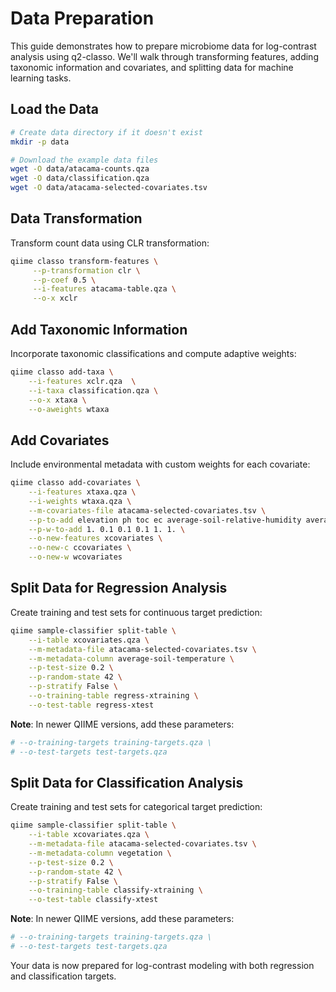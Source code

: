 # Data Preparation

This guide demonstrates how to prepare microbiome data for log-contrast analysis using q2-classo. We'll walk through transforming features, adding taxonomic information and covariates, and splitting data for machine learning tasks.

## Load the Data

```bash
# Create data directory if it doesn't exist
mkdir -p data

# Download the example data files
wget -O data/atacama-counts.qza
wget -O data/classification.qza
wget -O data/atacama-selected-covariates.tsv 
```

## Data Transformation

Transform count data using CLR transformation:

```bash
qiime classo transform-features \
     --p-transformation clr \
     --p-coef 0.5 \
     --i-features atacama-table.qza \
     --o-x xclr
```

## Add Taxonomic Information

Incorporate taxonomic classifications and compute adaptive weights:

```bash
qiime classo add-taxa \
    --i-features xclr.qza  \
    --i-taxa classification.qza \
    --o-x xtaxa \
    --o-aweights wtaxa
```

## Add Covariates

Include environmental metadata with custom weights for each covariate:

```bash
qiime classo add-covariates \
    --i-features xtaxa.qza \
    --i-weights wtaxa.qza \
    --m-covariates-file atacama-selected-covariates.tsv \
    --p-to-add elevation ph toc ec average-soil-relative-humidity average-soil-temperature \
    --p-w-to-add 1. 0.1 0.1 0.1 1. 1. \
    --o-new-features xcovariates \
    --o-new-c ccovariates \
    --o-new-w wcovariates
```

## Split Data for Regression Analysis

Create training and test sets for continuous target prediction:

```bash
qiime sample-classifier split-table \
    --i-table xcovariates.qza \
    --m-metadata-file atacama-selected-covariates.tsv \
    --m-metadata-column average-soil-temperature \
    --p-test-size 0.2 \
    --p-random-state 42 \
    --p-stratify False \
    --o-training-table regress-xtraining \
    --o-test-table regress-xtest
```

**Note**: In newer QIIME versions, add these parameters:
```bash
# --o-training-targets training-targets.qza \
# --o-test-targets test-targets.qza
```

## Split Data for Classification Analysis

Create training and test sets for categorical target prediction:

```bash
qiime sample-classifier split-table \
    --i-table xcovariates.qza \
    --m-metadata-file atacama-selected-covariates.tsv \
    --m-metadata-column vegetation \
    --p-test-size 0.2 \
    --p-random-state 42 \
    --p-stratify False \
    --o-training-table classify-xtraining \
    --o-test-table classify-xtest
```

**Note**: In newer QIIME versions, add these parameters:
```bash
# --o-training-targets training-targets.qza \
# --o-test-targets test-targets.qza
```

Your data is now prepared for log-contrast modeling with both regression and classification targets.